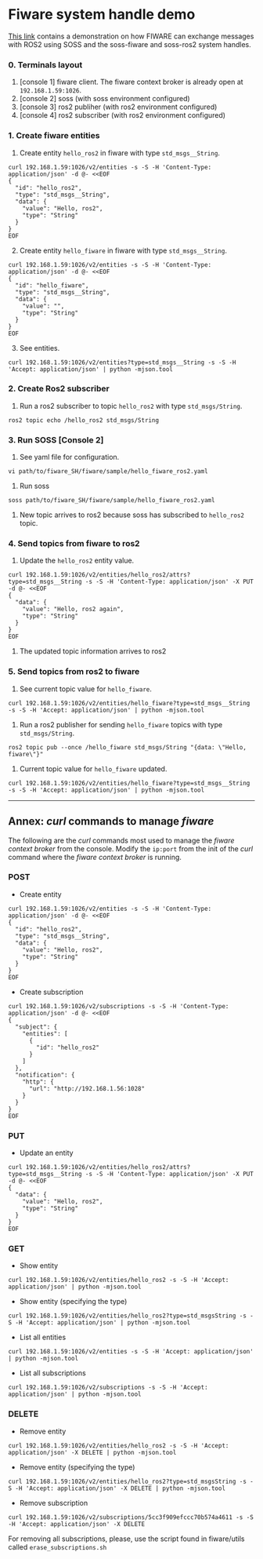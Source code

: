 # Fiware system handle demo

[This link](https://drive.google.com/open?id=1w90DAPkovjwj7673d5RfOINlAAc7kWb1) contains a demonstration on how FIWARE can exchange messages with ROS2 using SOSS and the soss-fiware and soss-ros2 system handles.

### 0. Terminals layout
1. [console 1] fiware client. The fiware context broker is already open at `192.168.1.59:1026`.
1. [console 2] soss (with soss environment configured)
1. [console 3] ros2 publiher (with ros2 environment configured)
1. [console 4] ros2 subscriber (with ros2 environment configured)

### 1. Create fiware entities
1. Create entity `hello_ros2` in fiware with type `std_msgs__String`.
```
curl 192.168.1.59:1026/v2/entities -s -S -H 'Content-Type: application/json' -d @- <<EOF
{
  "id": "hello_ros2",
  "type": "std_msgs__String",
  "data": {
    "value": "Hello, ros2",
    "type": "String"
  }
}
EOF
```
2. Create entity `hello_fiware` in fiware with type `std_msgs__String`.
```
curl 192.168.1.59:1026/v2/entities -s -S -H 'Content-Type: application/json' -d @- <<EOF
{
  "id": "hello_fiware",
  "type": "std_msgs__String",
  "data": {
    "value": "",
    "type": "String"
  }
}
EOF
```
3. See entities.
```
curl 192.168.1.59:1026/v2/entities?type=std_msgs__String -s -S -H 'Accept: application/json' | python -mjson.tool
```

### 2. Create Ros2 subscriber
1. Run a ros2 subscriber to topic `hello_ros2` with type `std_msgs/String`.
```
ros2 topic echo /hello_ros2 std_msgs/String
```

### 3. Run SOSS [Console 2]
1. See yaml file for configuration.
```
vi path/to/fiware_SH/fiware/sample/hello_fiware_ros2.yaml
```
1. Run soss
```
soss path/to/fiware_SH/fiware/sample/hello_fiware_ros2.yaml
```
1. New topic arrives to ros2 because soss has subscribed to `hello_ros2` topic.

### 4. Send topics from fiware to ros2
1. Update the `hello_ros2` entity value.
```
curl 192.168.1.59:1026/v2/entities/hello_ros2/attrs?type=std_msgs__String -s -S -H 'Content-Type: application/json' -X PUT -d @- <<EOF
{
  "data": {
    "value": "Hello, ros2 again",
    "type": "String"
  }
}
EOF
```
1. The updated topic information arrives to ros2

### 5. Send topics from ros2 to fiware
1. See current topic value for `hello_fiware`.
```
curl 192.168.1.59:1026/v2/entities/hello_fiware?type=std_msgs__String -s -S -H 'Accept: application/json' | python -mjson.tool
```
1. Run a ros2 publisher for sending `hello_fiware` topics with type `std_msgs/String`.
```
ros2 topic pub --once /hello_fiware std_msgs/String "{data: \"Hello, fiware\"}"
```
1. Current topic value for `hello_fiware` updated.
```
curl 192.168.1.59:1026/v2/entities/hello_fiware?type=std_msgs__String -s -S -H 'Accept: application/json' | python -mjson.tool
```

---

## Annex: *curl* commands to manage *fiware*
The following are the *curl* commands most used to manage the *fiware context broker* from the console.
Modify the `ip:port` from the init of the *curl* command where the *fiware context broker* is running.

### POST
- Create entity
```
curl 192.168.1.59:1026/v2/entities -s -S -H 'Content-Type: application/json' -d @- <<EOF
{
  "id": "hello_ros2",
  "type": "std_msgs__String",
  "data": {
    "value": "Hello, ros2",
    "type": "String"
  }
}
EOF
```

- Create subscription
```
curl 192.168.1.59:1026/v2/subscriptions -s -S -H 'Content-Type: application/json' -d @- <<EOF
{
  "subject": {
    "entities": [
      {
        "id": "hello_ros2"
      }
    ]
  },
  "notification": {
    "http": {
      "url": "http://192.168.1.56:1028"
    }
  }
}
EOF
```

### PUT

- Update an entity
```
curl 192.168.1.59:1026/v2/entities/hello_ros2/attrs?type=std_msgs__String -s -S -H 'Content-Type: application/json' -X PUT -d @- <<EOF
{
  "data": {
    "value": "Hello, ros2",
    "type": "String"
  }
}
EOF
```

### GET

- Show entity
```
curl 192.168.1.59:1026/v2/entities/hello_ros2 -s -S -H 'Accept: application/json' | python -mjson.tool
```

- Show entity (specifying the type)
```
curl 192.168.1.59:1026/v2/entities/hello_ros2?type=std_msgsString -s -S -H 'Accept: application/json' | python -mjson.tool
```

- List all entities
```
curl 192.168.1.59:1026/v2/entities -s -S -H 'Accept: application/json' | python -mjson.tool
```

- List all subscriptions
```
curl 192.168.1.59:1026/v2/subscriptions -s -S -H 'Accept: application/json' | python -mjson.tool
```

### DELETE

- Remove entity

```
curl 192.168.1.59:1026/v2/entities/hello_ros2 -s -S -H 'Accept: application/json' -X DELETE | python -mjson.tool
```

- Remove entity (specifying the type)
```
curl 192.168.1.59:1026/v2/entities/hello_ros2?type=std_msgsString -s -S -H 'Accept: application/json' -X DELETE | python -mjson.tool
```

- Remove subscription
```
curl 192.168.1.59:1026/v2/subscriptions/5cc3f909efccc70b574a4611 -s -S -H 'Accept: application/json' -X DELETE
```

For removing all subscriptions, please, use the script found in fiware/utils called `erase_subscriptions.sh`
